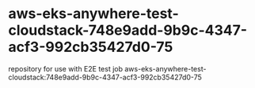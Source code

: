 # aws-eks-anywhere-test-cloudstack-748e9add-9b9c-4347-acf3-992cb35427d0-75
repository for use with E2E test job aws-eks-anywhere-test-cloudstack:748e9add-9b9c-4347-acf3-992cb35427d0-75

